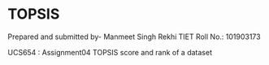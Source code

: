 # TOPSIS
Prepared and submitted by- Manmeet Singh Rekhi
TIET Roll No.: 101903173

UCS654 : Assignment04
TOPSIS score and rank of a dataset
